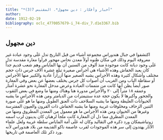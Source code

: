 ```yaml
---
title: "*أخبار وأفكار : دين مجهول*. المقتبس 7(3)"
author: 
date: 1912-02-19
bibliography: oclc_4770057679-i_74-div_7.d1e3367.bib
---
```




##  دين مجهول 


 اكتشفوا في جبال هندوراس مجموعة أشياء من قبل التاريخ تدل عَلَى وجود عبادة غير معروفة اليوم وذلك في مكان ظنوه أولاً معدن نحاس مهجور فرأوا مغارة مقدسة تدل عَلَى وجود ديانة كانت موجودة منذ ألوف من السنين أن بها الماياس وهم شعب قديم جداً كان يعبد الخفاش وهذه الأشياء هي أجراس صغيرة تبلغ  عشرة  آلاف  جرس ذات حجم مختلف   وأشكال كثيرة وهذه الأجراس يشبه الصغير منها أزراراً عادية والكبير منها الأجراس أو سقاطة الباب ومن الغريب أن أصوات كل جرس يختلف بعضها عن بعض وفي المغارة صور أيضاً يظن أنها كانت من متممات العبادة وعرض مدخل المغارة نحو  عشرة  أمتار وعمقه  ١٨  متراً إلى  ٢٠  والأجراس مدورة هنا وهناك ومنها ما وضع في بعض الثقوب والجحور وأكبرها لا يكون حجة عدة سنتيمترات من الديامتر ومن هذه الأجراس ما يشبه الحيوانات الغليظة ومنها ما يشبه السلاحف ذات العنق الطويل ومنها ما هو عَلَى صورة التنين الزحاف ومخلوقات غريبة ومنها ما يشبه الخفاش ذات القرون والعيون المفترسة وغيرها من الحيوان ومن هذه الأجراس ما هو معمول من المعدن المطروق ومنها من المعدن المطرق مما دل أن المغارة كانت ملجأ لرهبان كان يدينون لرب اسمه زوتياشيمكان ورد ذكره في التقاليد وكان له عَلَى أمة الماياس سلطة غريبة ولعل علماء الآثار يهتدون إلى سر هذه الموجودات لقرب عاصمة ناكو القديمة من بلاد هندوراس لأنه ورد ذكر تلك العاصمة في تاريخها. 
